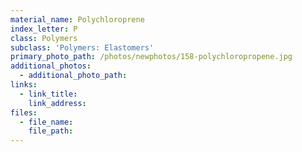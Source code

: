 ```yaml
---
material_name: Polychloroprene
index_letter: P
class: Polymers
subclass: 'Polymers: Elastomers'
primary_photo_path: /photos/newphotos/158-polychloropropene.jpg
additional_photos:
  - additional_photo_path:
links:
  - link_title:
    link_address:
files:
  - file_name:
    file_path:
---
```



